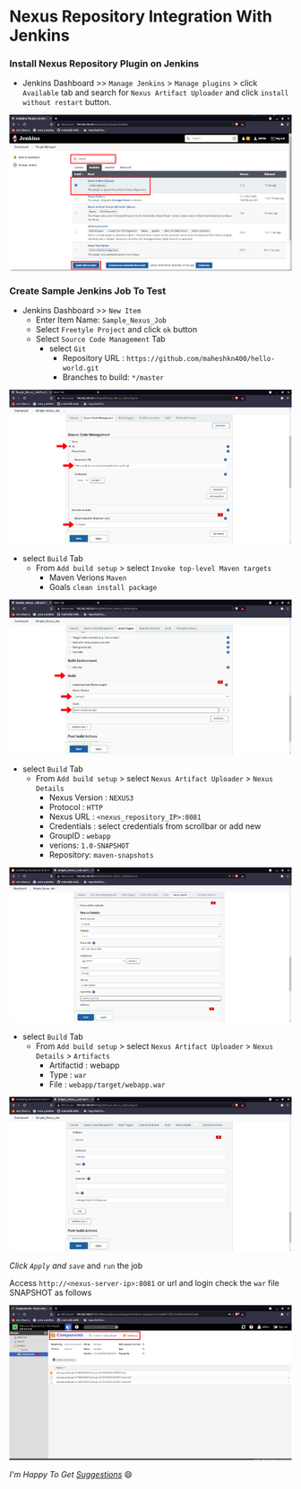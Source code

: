 # Nexus Repository Integration With Jenkins

### Install Nexus Repository Plugin on Jenkins

- Jenkins Dashboard >> `Manage Jenkins` > `Manage plugins` > click `Available` tab and search for `Nexus Artifact Uploader` and click `install without restart` button.

![nexu plugin jenkins](./img/nexus_plugin_for_jenkins.png)

### Create Sample Jenkins Job To Test

- Jenkins Dashboard >> `New Item`
  - Enter Item Name: `Sample_Nexus_Job`
  - Select `Freetyle Project` and click `ok` button
  - Select `Source Code Management` Tab
    - select `Git`
      - Repository URL : `https://github.com/maheshkn400/hello-world.git`
      - Branches to build: `*/master`

![nexus repo git](./img/nexus_repo_plugin_jenkins_git.png)  

  - select `Build` Tab
    - From `Add build setup` > select `Invoke top-level Maven targets`
      - Maven Verions `Maven`
      - Goals `clean install package`

![naxus repo build](./img/nexus_repo_plugin_jenkins_build.png)

  - select `Build` Tab
    - From `Add build setup` > select `Nexus Artifact Uploader` > `Nexus Details`
      - Nexus Version : `NEXUS3`
      - Protocol : `HTTP`
      - Nexus URL : `<nexus_repository_IP>:8081`
      - Credentials : select credentials from scrollbar or add new
      - GroupID : `webapp`
      - verions: `1.0-SNAPSHOT`
      - Repository: `maven-snapshots`

![nexus artifact uploader](./img/nexus_repo_plugin_jenkins_build2.png)

  - select `Build` Tab
      - From `Add build setup` > select `Nexus Artifact Uploader` > `Nexus Details` > `Artifacts`
        - Artifactid : webapp
        - Type : `war`
        - File : `webapp/target/webapp.war`

![nexus artifact](./img/nexus_repo_plugin_jenkins_artifact.png)  


*Click `Apply` and `save`* and `run` the job

Access `http://<nexus-server-ip>:8081` or url and login check the `war` file SNAPSHOT as follows

![nexus_war_snapshot](./img/nexus_repo_war-snapshot.png)

_I'm Happy To Get [Suggestions](https://forms.gle/TbfdXQ5H3a3oSTjo6)_ :smile:
